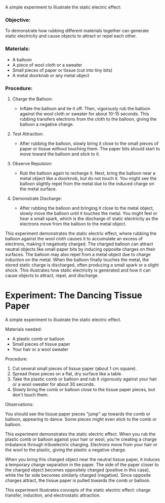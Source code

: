 A simple experiment to illustrate the static electric effect:

### Objective:

To demonstrate how rubbing different materials together can generate static electricity and cause objects to attract or repel each other.

### Materials:

- A balloon
- A piece of wool cloth or a sweater
- Small pieces of paper or tissue (cut into tiny bits)
- A metal doorknob or any metal object

### Procedure:

1. Charge the Balloon:

   - Inflate the balloon and tie it off. Then, vigorously rub the balloon against the wool cloth or sweater for about 10-15 seconds. This rubbing transfers electrons from the cloth to the balloon, giving the balloon a negative charge.

2. Test Attraction:

   - After rubbing the balloon, slowly bring it close to the small pieces of paper or tissue without touching them. The paper bits should start to move toward the balloon and stick to it.

3. Observe Repulsion:

   - Rub the balloon again to recharge it. Next, bring the balloon near a metal object like a doorknob, but do not touch it. You might see the balloon slightly repel from the metal due to the induced charge on the metal surface.

4. Demonstrate Discharge:

   - After rubbing the balloon and bringing it close to the metal object, slowly move the balloon until it touches the metal. You might feel or hear a small spark, which is the discharge of static electricity as the electrons move from the balloon to the metal object.

This experiment demonstrates the static electric effect, where rubbing the balloon against the wool cloth causes it to accumulate an excess of electrons, making it negatively charged. The charged balloon can attract neutral objects like small paper bits by inducing opposite charges on their surfaces. The balloon may also repel from a metal object due to charge induction on the metal. When the balloon finally touches the metal, the stored static charge is discharged, often producing a small spark or a slight shock. This illustrates how static electricity is generated and how it can cause objects to attract, repel, and discharge.

# Experiment: The Dancing Tissue Paper

A simple experiment to illustrate the static electric effect.

Materials needed:

- A plastic comb or balloon
- Small pieces of tissue paper
- Your hair or a wool sweater

Procedure:

1. Cut several small pieces of tissue paper (about 1 cm square).
2. Spread these pieces on a flat, dry surface like a table.
3. Take the plastic comb or balloon and rub it vigorously against your hair or a wool sweater for about 30 seconds.
4. Slowly bring the comb or balloon close to the tissue paper pieces, but don't touch them.

Observations:

You should see the tissue paper pieces "jump" up towards the comb or balloon, appearing to dance. Some pieces might even stick to the comb or balloon.

This experiment demonstrates the static electric effect. When you rub the plastic comb or balloon against your hair or wool, you're creating a charge imbalance through triboelectric charging. Electrons move from your hair or the wool to the plastic, giving the plastic a negative charge.

When you bring this charged object near the neutral tissue paper, it induces a temporary charge separation in the paper. The side of the paper closer to the charged object becomes oppositely charged (positive in this case), while the far side becomes similarly charged (negative). Since opposite charges attract, the tissue paper is pulled towards the comb or balloon.

This experiment illustrates concepts of the static electric effect: charge transfer, induction, and electrostatic attraction.
